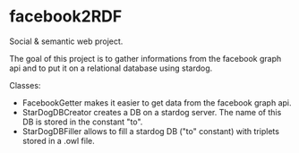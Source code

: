 # facebook2RDF
Social &amp; semantic web project.

The goal of this project is to gather informations from the facebook graph api and to put it on a relational database using stardog.

Classes:
 - FacebookGetter makes it easier to get data from the facebook graph api.
 - StarDogDBCreator creates a DB on a stardog server. The name of this DB is stored in the constant "to".
 - StarDogDBFiller allows to fill a stardog DB ("to" constant) with triplets stored in a .owl file.
 
